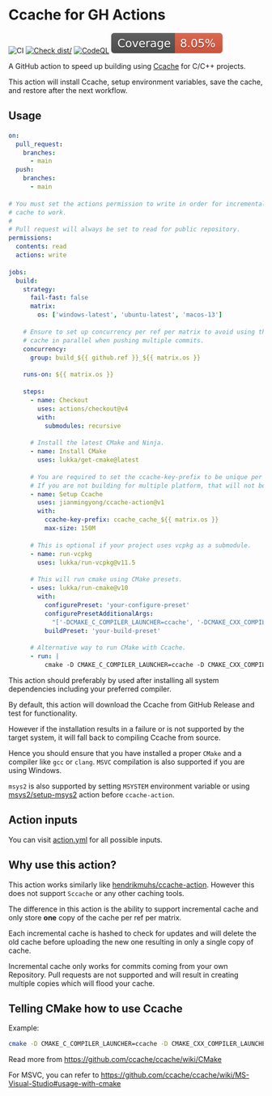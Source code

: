 # Ccache for GH Actions

![CI](https://github.com/jianmingyong/ccache-action/actions/workflows/ci.yml/badge.svg)
[![Check dist/](https://github.com/jianmingyong/ccache-action/actions/workflows/check-dist.yml/badge.svg)](https://github.com/jianmingyong/ccache-action/actions/workflows/check-dist.yml)
[![CodeQL](https://github.com/jianmingyong/ccache-action/actions/workflows/codeql-analysis.yml/badge.svg)](https://github.com/actions/typescript-action/actions/workflows/codeql-analysis.yml)
[![Coverage](./badges/coverage.svg)](./badges/coverage.svg)

A GitHub action to speed up building using [Ccache](https://ccache.dev/) for
C/C++ projects.

This action will install Ccache, setup environment variables, save the cache,
and restore after the next workflow.

## Usage

<!-- prettier-ignore-start -->
```yaml
on:
  pull_request:
    branches:
      - main
  push:
    branches:
      - main

# You must set the actions permission to write in order for incremental
# cache to work.
#
# Pull request will always be set to read for public repository.
permissions:
  contents: read
  actions: write

jobs:
  build:
    strategy:
      fail-fast: false
      matrix:
        os: ['windows-latest', 'ubuntu-latest', 'macos-13']

    # Ensure to set up concurrency per ref per matrix to avoid using the same
    # cache in parallel when pushing multiple commits.
    concurrency:
      group: build_${{ github.ref }}_${{ matrix.os }}

    runs-on: ${{ matrix.os }}

    steps:
      - name: Checkout
        uses: actions/checkout@v4
        with:
          submodules: recursive

      # Install the latest CMake and Ninja.
      - name: Install CMake
        uses: lukka/get-cmake@latest

      # You are required to set the ccache-key-prefix to be unique per matrix.
      # If you are not building for multiple platform, that will not be required.
      - name: Setup Ccache
        uses: jianmingyong/ccache-action@v1
        with:
          ccache-key-prefix: ccache_cache_${{ matrix.os }}
          max-size: 150M

      # This is optional if your project uses vcpkg as a submodule.
      - name: run-vcpkg
        uses: lukka/run-vcpkg@v11.5

      # This will run cmake using CMake presets.
      - uses: lukka/run-cmake@v10
        with:
          configurePreset: 'your-configure-preset'
          configurePresetAdditionalArgs:
            "['-DCMAKE_C_COMPILER_LAUNCHER=ccache', '-DCMAKE_CXX_COMPILER_LAUNCHER=ccache']"
          buildPreset: 'your-build-preset'

      # Alternative way to run CMake with Ccache.
      - run: |
          cmake -D CMAKE_C_COMPILER_LAUNCHER=ccache -D CMAKE_CXX_COMPILER_LAUNCHER=ccache ...
```
<!-- prettier-ignore-end -->

This action should preferably by used after installing all system dependencies
including your preferred compiler.

By default, this action will download the Ccache from GitHub Release and test
for functionality.

However if the installation results in a failure or is not supported by the
target system, it will fall back to compiling Ccache from source.

Hence you should ensure that you have installed a proper `CMake` and a compiler
like `gcc` or `clang`. `MSVC` compilation is also supported if you are using
Windows.

`msys2` is also supported by setting `MSYSTEM` environment variable or using
[msys2/setup-msys2](https://github.com/msys2/setup-msys2) action before
`ccache-action`.

## Action inputs

You can visit
[action.yml](https://github.com/jianmingyong/ccache-action/blob/main/action.yml)
for all possible inputs.

## Why use this action?

This action works similarly like
[hendrikmuhs/ccache-action](https://github.com/hendrikmuhs/ccache-action).
However this does not support `Sccache` or any other caching tools.

The difference in this action is the ability to support incremental cache and
only store **one** copy of the cache per ref per matrix.

Each incremental cache is hashed to check for updates and will delete the old
cache before uploading the new one resulting in only a single copy of cache.

Incremental cache only works for commits coming from your own Repository. Pull
requests are not supported and will result in creating multiple copies which
will flood your cache.

## Telling CMake how to use Ccache

Example:

```sh
cmake -D CMAKE_C_COMPILER_LAUNCHER=ccache -D CMAKE_CXX_COMPILER_LAUNCHER=ccache ...
```

Read more from https://github.com/ccache/ccache/wiki/CMake

For MSVC, you can refer to
https://github.com/ccache/ccache/wiki/MS-Visual-Studio#usage-with-cmake
